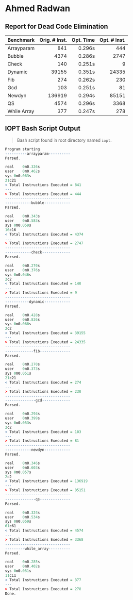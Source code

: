 # Ahmed Radwan
## Report for Dead Code Elimination
| Benchmark   | Orig. # Inst. | Opt. Time | Opt. # Inst. |
| ----------- | ------------: | --------: | -----------: |
| Arrayparam  |           841 |    0.296s |          444 |
| Bubble      |          4374 |    0.286s |         2747 |
| Check       |           140 |    0.251s |            9 |
| Dynamic     |         39155 |    0.351s |        24335 |
| Fib         |           274 |    0.262s |          230 |
| Gcd         |           103 |    0.251s |           81 |
| Newdyn      |        136919 |    0.294s |        85151 |
| QS          |          4574 |    0.296s |         3368 |
| While Array |           377 |    0.247s |          278 |

## IOPT Bash Script Output
> Bash script found in root directory named `iopt`.
```r
Program starting
----------arrayparam----------
Parsed.

real	0m0.326s
user	0m0.462s
sys	0m0.063s
21c21
< Total Instructions Executed = 841
---
> Total Instructions Executed = 444
------------------------------
------------bubble------------
Parsed.

real	0m0.343s
user	0m0.583s
sys	0m0.059s
16c16
< Total Instructions Executed = 4374
---
> Total Instructions Executed = 2747
------------------------------
------------check-------------
Parsed.

real	0m0.270s
user	0m0.376s
sys	0m0.046s
2c2
< Total Instructions Executed = 140
---
> Total Instructions Executed = 9
------------------------------
-----------dynamic------------
Parsed.

real	0m0.428s
user	0m0.836s
sys	0m0.068s
2c2
< Total Instructions Executed = 39155
---
> Total Instructions Executed = 24335
------------------------------
-------------fib--------------
Parsed.

real	0m0.270s
user	0m0.373s
sys	0m0.051s
21c21
< Total Instructions Executed = 274
---
> Total Instructions Executed = 230
------------------------------
--------------gcd-------------
Parsed.

real	0m0.294s
user	0m0.399s
sys	0m0.053s
2c2
< Total Instructions Executed = 103
---
> Total Instructions Executed = 81
------------------------------
------------newdyn------------
Parsed.

real	0m0.346s
user	0m0.603s
sys	0m0.057s
2c2
< Total Instructions Executed = 136919
---
> Total Instructions Executed = 85151
------------------------------
--------------qs--------------
Parsed.

real	0m0.324s
user	0m0.534s
sys	0m0.059s
61c61
< Total Instructions Executed = 4574
---
> Total Instructions Executed = 3368
------------------------------
---------while_array----------
Parsed.

real	0m0.285s
user	0m0.402s
sys	0m0.051s
11c11
< Total Instructions Executed = 377
---
> Total Instructions Executed = 278
Done.
```